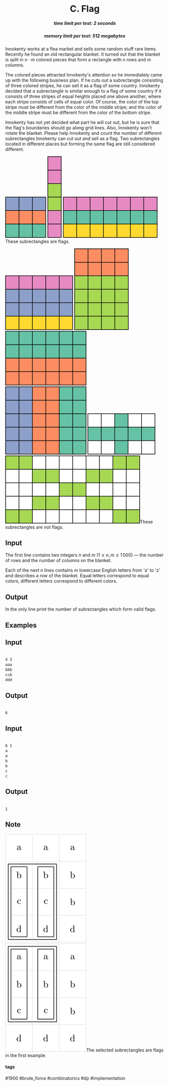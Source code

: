<h1 style='text-align: center;'> C. Flag</h1>

<h5 style='text-align: center;'>time limit per test: 2 seconds</h5>
<h5 style='text-align: center;'>memory limit per test: 512 megabytes</h5>

Innokenty works at a flea market and sells some random stuff rare items. Recently he found an old rectangular blanket. It turned out that the blanket is split in $n \cdot m$ colored pieces that form a rectangle with $n$ rows and $m$ columns. 

The colored pieces attracted Innokenty's attention so he immediately came up with the following business plan. If he cuts out a subrectangle consisting of three colored stripes, he can sell it as a flag of some country. Innokenty decided that a subrectangle is similar enough to a flag of some country if it consists of three stripes of equal heights placed one above another, where each stripe consists of cells of equal color. Of course, the color of the top stripe must be different from the color of the middle stripe; and the color of the middle stripe must be different from the color of the bottom stripe.

Innokenty has not yet decided what part he will cut out, but he is sure that the flag's boundaries should go along grid lines. Also, Innokenty won't rotate the blanket. Please help Innokenty and count the number of different subrectangles Innokenty can cut out and sell as a flag. Two subrectangles located in different places but forming the same flag are still considered different.

 ![](images/d850b6651d95aa25bc2166d9da1437c1101f5368.png) ![](images/f20b0b1678e3c36da30021d172d5b1aef09cb6c4.png) ![](images/a9ac2919af148f8a3b309be20022d9f38bf8021a.png)These subrectangles are flags. 

 ![](images/7fe59e844910978db424e27fc6f5805f1ba53185.png) ![](images/2472de80e127f613664088c9d5f1a476522d786e.png) ![](images/1fb4437ae07ee311d16f8d9e01004b1d3587f7b2.png) ![](images/9e6db5e79f2a149bc91a2227e9b2b0612977b308.png) ![](images/f55aa5fe2f33df84bf7eec5a1ae09745a841416d.png) ![](images/9ba8c1e7408feea18bdfeb0e27ad21bf57fa3425.png)These subrectangles are not flags. 

## Input

The first line contains two integers $n$ and $m$ ($1 \le n, m \le 1\,000$) — the number of rows and the number of columns on the blanket.

Each of the next $n$ lines contains $m$ lowercase English letters from 'a' to 'z' and describes a row of the blanket. Equal letters correspond to equal colors, different letters correspond to different colors.

## Output

In the only line print the number of subrectangles which form valid flags.

## Examples

## Input


```

4 3
aaa
bbb
ccb
ddd

```
## Output


```

6

```
## Input


```

6 1
a
a
b
b
c
c

```
## Output


```

1

```
## Note

 ![](images/634d58781b0aa42de1e87eb8888400d5a2c9d2a4.png) ![](images/ad1ee0f000f8a96f314064eed028bac7d3284904.png)The selected subrectangles are flags in the first example. 



#### tags 

#1900 #brute_force #combinatorics #dp #implementation 